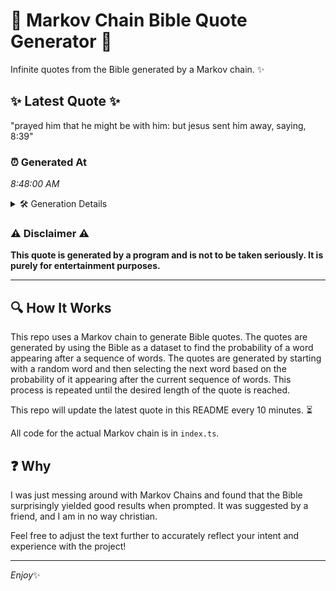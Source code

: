 # 📖 Markov Chain Bible Quote Generator 📖

Infinite quotes from the Bible generated by a Markov chain. ✨

## ✨ Latest Quote ✨
"prayed him that he might be with him: but jesus sent him away, saying, 8:39"

### ⏰ Generated At
*8:48:00 AM*

<details>
    <summary>🛠️ Generation Details</summary>
    <p>
        <strong>🌱 Seed:</strong> prayed<br>
        <strong>🔄 Iterations:</strong> 14<br>
        <strong>📜 Context History:</strong><br>[ prayed ]: him<br>[ prayed, him ]: that<br>[ prayed, him, that ]: he<br>[ prayed, him, that, he ]: might<br>[ prayed, him, that, he, might ]: be<br>[ prayed, him, that, he, might, be ]: with<br>[ him, that, he, might, be, with ]: him:<br>[ that, he, might, be, with, him: ]: but<br>[ he, might, be, with, him:, but ]: jesus<br>[ might, be, with, him:, but, jesus ]: sent<br>[ be, with, him:, but, jesus, sent ]: him<br>[ with, him:, but, jesus, sent, him ]: away,<br>[ him:, but, jesus, sent, him, away, ]: saying,<br>[ but, jesus, sent, him, away,, saying, ]: 8:39<br>
    </p>
</details>

### ⚠️ Disclaimer ⚠️
**This quote is generated by a program and is not to be taken seriously. It is purely for entertainment purposes.**

---

## 🔍 How It Works

This repo uses a Markov chain to generate Bible quotes. The quotes are generated by using the Bible as a dataset to find the probability of a word appearing after a sequence of words. The quotes are generated by starting with a random word and then selecting the next word based on the probability of it appearing after the current sequence of words. This process is repeated until the desired length of the quote is reached.

This repo will update the latest quote in this README every 10 minutes. ⏳

All code for the actual Markov chain is in `index.ts`.

## ❓ Why

I was just messing around with Markov Chains and found that the Bible surprisingly yielded good results when prompted. 
It was suggested by a friend, and I am in no way christian.

Feel free to adjust the text further to accurately reflect your intent and experience with the project!

---

*Enjoy*✨
